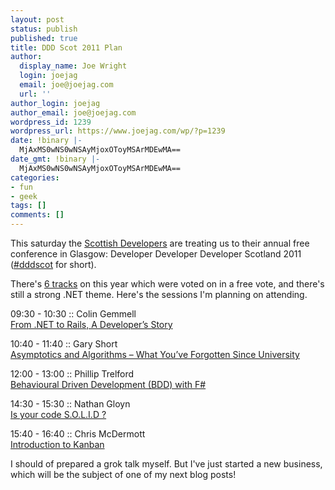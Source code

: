 ```yaml
---
layout: post
status: publish
published: true
title: DDD Scot 2011 Plan
author:
  display_name: Joe Wright
  login: joejag
  email: joe@joejag.com
  url: ''
author_login: joejag
author_email: joe@joejag.com
wordpress_id: 1239
wordpress_url: https://www.joejag.com/wp/?p=1239
date: !binary |-
  MjAxMS0wNS0wNSAyMjoxOToyMSArMDEwMA==
date_gmt: !binary |-
  MjAxMS0wNS0wNSAyMjoxOToyMSArMDEwMA==
categories:
- fun
- geek
tags: []
comments: []
---
```

<p>This saturday the <a href="http://scottishdevelopers.com/">Scottish Developers</a> are treating us to their annual free conference in Glasgow: Developer Developer Developer Scotland 2011 (<a href="http://twitter.com/#!/search?q=%23ddscot">#dddscot</a> for short).</p>
<p>There's <a href="http://developerdeveloperdeveloper.com/scotland2011/Schedule.aspx">6 tracks</a> on this year which were voted on in a free vote, and there's still a strong .NET theme.  Here's the sessions I'm planning on attending.</p>
<p>09:30 - 10:30 :: Colin Gemmell<br/><a href="http://developerdeveloperdeveloper.com/scotland2011/ViewSession.aspx?SessionID=662">From .NET to Rails, A Developer&rsquo;s Story</a></p>
<p>10:40 - 11:40 :: Gary Short<br/><a href="http://developerdeveloperdeveloper.com/scotland2011/ViewSession.aspx?SessionID=705">Asymptotics and Algorithms &ndash; What You&rsquo;ve Forgotten Since University</a></p>
<p>12:00 - 13:00 :: Phillip Trelford<br/><a href="http://developerdeveloperdeveloper.com/scotland2011/ViewSession.aspx?SessionID=724">Behavioural Driven Development (BDD) with F#</a></p>
<p>14:30 - 15:30 :: Nathan Gloyn<br/><a href="http://developerdeveloperdeveloper.com/scotland2011/ViewSession.aspx?SessionID=638">Is your code S.O.L.I.D ?</a></p>
<p>15:40 - 16:40 :: Chris McDermott<br/><a href="http://developerdeveloperdeveloper.com/scotland2011/ViewSession.aspx?SessionID=688">Introduction to Kanban</a></p>
<p>I should of prepared a grok talk myself.  But I've just started a new business, which will be the subject of one of my next blog posts!</p>
